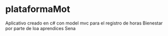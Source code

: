 # plataformaMot
Aplicativo creado en c# con model mvc para el registro de horas Bienestar por parte de loa aprendices Sena
